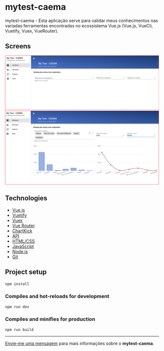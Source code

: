 # mytest-caema

mytest-caema - Esta aplicação serve para validar meus conhecimentos nas variadas ferramentas encontradas no ecossistema Vue.js (Vue.js, VueCli, Vuetify, Vuex, VueRouter).

## Screens

![Home 1](mytest-caema-home.png?raw=true "Home 1")
![Home 2](mytest-caema-home_2.png?raw=true "Home 2")

## Technologies

* [Vue.js](https://vuejs.org/ "Vue.js")
* [Vuetify](https://vuetifyjs.com/en/ "Vuetify")
* [Vuex](https://vuex.vuejs.org/ "Vuex")
* [Vue Router](https://router.vuejs.org/ "VueRouter")
* [ChartKick]((https://chartkick.com/vue) "ChartKick")
* [API](https://www.redhat.com/pt-br/topics/api/what-is-a-rest-api "API")
* [HTML/CSS](https://www.w3schools.com/ "HTML/CSS")
* [JavaScript](https://developer.mozilla.org/pt-BR/docs/Web/JavaScript "JavaScript")
* [Node.js](https://nodejs.org/en/ "José.js")
* [Git](https://git-scm.com/ "Git")

## Project setup
```
npm install
```

### Compiles and hot-reloads for development
```
npm run dev
```

### Compiles and minifies for production
```
npm run build
```

--- 

[Envie-me uma mensagem](mailto:programador.leandrolopes@gmail.com "Envie-me uma mensagem") para mais informações sobre o <b>mytest-caema</b>. 
